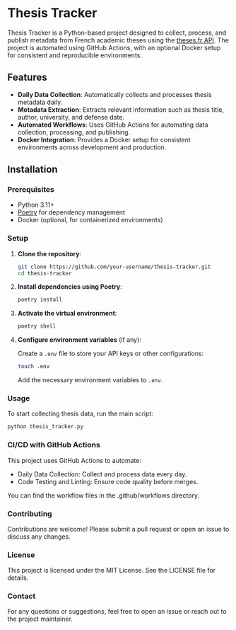 # Thesis Tracker

Thesis Tracker is a Python-based project designed to collect, process, and publish metadata from French academic theses using the [theses.fr API](https://www.theses.fr). The project is automated using GitHub Actions, with an optional Docker setup for consistent and reproducible environments.

## Features

- **Daily Data Collection**: Automatically collects and processes thesis metadata daily.
- **Metadata Extraction**: Extracts relevant information such as thesis title, author, university, and defense date.
- **Automated Workflows**: Uses GitHub Actions for automating data collection, processing, and publishing.
- **Docker Integration**: Provides a Docker setup for consistent environments across development and production.

## Installation

### Prerequisites

- Python 3.11+
- [Poetry](https://python-poetry.org/) for dependency management
- Docker (optional, for containerized environments)

### Setup

1. **Clone the repository**:

    ```bash
    git clone https://github.com/your-username/thesis-tracker.git
    cd thesis-tracker
    ```

2. **Install dependencies using Poetry**:

    ```bash
    poetry install
    ```

3. **Activate the virtual environment**:

    ```bash
    poetry shell
    ```

4. **Configure environment variables** (if any):

    Create a `.env` file to store your API keys or other configurations:

    ```bash
    touch .env
    ```

    Add the necessary environment variables to `.env`.

### Usage

To start collecting thesis data, run the main script:

```bash
python thesis_tracker.py
```

### CI/CD with GitHub Actions

This project uses GitHub Actions to automate:
- Daily Data Collection: Collect and process data every day.
- Code Testing and Linting: Ensure code quality before merges.

You can find the workflow files in the .github/workflows directory.

### Contributing

Contributions are welcome! Please submit a pull request or open an issue to discuss any changes.

### License

This project is licensed under the MIT License. See the LICENSE file for details.

### Contact

For any questions or suggestions, feel free to open an issue or reach out to the project maintainer.